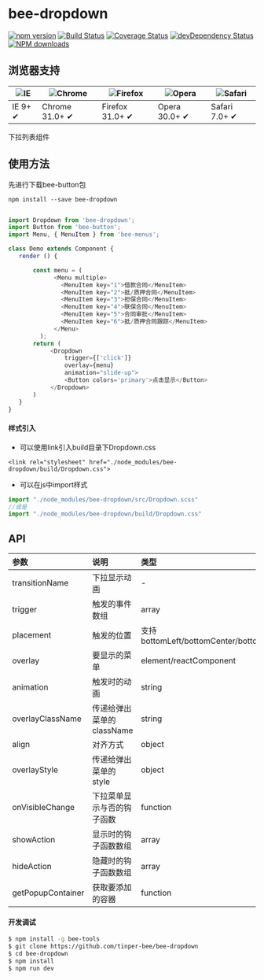 # bee-dropdown

[![npm version](https://img.shields.io/npm/v/bee-dropdown.svg)](https://www.npmjs.com/package/bee-dropdown)
[![Build Status](https://img.shields.io/travis/tinper-bee/bee-dropdown/master.svg)](https://travis-ci.org/tinper-bee/bee-dropdown)
[![Coverage Status](https://coveralls.io/repos/github/tinper-bee/bee-dropdown/badge.svg?branch=master)](https://coveralls.io/github/tinper-bee/bee-dropdown?branch=master)
[![devDependency Status](https://img.shields.io/david/dev/tinper-bee/bee-dropdown.svg)](https://david-dm.org/tinper-bee/bee-dropdown#info=devDependencies)
[![NPM downloads](http://img.shields.io/npm/dm/bee-dropdown.svg?style=flat)](https://npmjs.org/package/bee-dropdown)


## 浏览器支持

|![IE](https://raw.github.com/alrra/browser-logos/master/internet-explorer/internet-explorer_48x48.png) | ![Chrome](https://raw.github.com/alrra/browser-logos/master/chrome/chrome_48x48.png) | ![Firefox](https://raw.github.com/alrra/browser-logos/master/firefox/firefox_48x48.png) | ![Opera](https://raw.github.com/alrra/browser-logos/master/opera/opera_48x48.png) | ![Safari](https://raw.github.com/alrra/browser-logos/master/safari/safari_48x48.png)|
| --- | --- | --- | --- | --- |
| IE 9+ ✔ | Chrome 31.0+ ✔ | Firefox 31.0+ ✔ | Opera 30.0+ ✔ | Safari 7.0+ ✔ |


下拉列表组件

## 使用方法

先进行下载bee-button包
```
npm install --save bee-dropdown
```

```js

import Dropdown from 'bee-dropdown';
import Button from 'bee-button';
import Menu, { MenuItem } from 'bee-menus';

class Demo extends Component {
   render () {

       const menu = (
             <Menu multiple>
               <MenuItem key="1">借款合同</MenuItem>
               <MenuItem key="2">抵/质押合同</MenuItem>
               <MenuItem key="3">担保合同</MenuItem>
               <MenuItem key="4">联保合同</MenuItem>
               <MenuItem key="5">合同审批</MenuItem>
               <MenuItem key="6">抵/质押合同跟踪</MenuItem>
             </Menu>
         );
       return (
            <Dropdown
                trigger={['click']}
                overlay={menu}
                animation="slide-up">
                <Button colors='primary'>点击显示</Button>
            </Dropdown>
       )
   }
}

```

#### 样式引入
- 可以使用link引入build目录下Dropdown.css
```
<link rel="stylesheet" href="./node_modules/bee-dropdown/build/Dropdown.css">
```
- 可以在js中import样式
```js
import "./node_modules/bee-dropdown/src/Dropdown.scss"
//或是
import "./node_modules/bee-dropdown/build/Dropdown.css"
```

## API

|参数|说明|类型|默认值|
|:--|:---|:----|:---|
|transitionName|下拉显示动画|-|-|
|trigger|触发的事件数组|array|['hover']|
|placement|触发的位置|支持bottomLeft/bottomCenter/bottomRight/topLeft/topCenter/topRight|'bottomLeft'|
|overlay|要显示的菜单|element/reactComponent|-|
|animation|触发时的动画|string|-|
|overlayClassName|传递给弹出菜单的className|string|''|
|align|对齐方式|object|{}|
|overlayStyle|传递给弹出菜单的style|object|{}|
|onVisibleChange|下拉菜单显示与否的钩子函数|function|() => {}|
|showAction|显示时的钩子函数数组|array|[]|
|hideAction|隐藏时的钩子函数数组|array|[]|
|getPopupContainer|获取要添加的容器|function|默认是body|



#### 开发调试

```sh
$ npm install -g bee-tools
$ git clone https://github.com/tinper-bee/bee-dropdown
$ cd bee-dropdown
$ npm install
$ npm run dev
```
